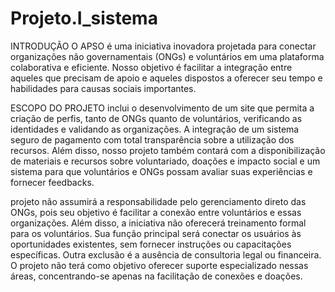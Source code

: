 # Projeto.I_sistema

INTRODUÇÃO
O APSO é uma iniciativa inovadora projetada para conectar
organizações não governamentais (ONGs) e voluntários em uma
plataforma colaborativa e eficiente. Nosso objetivo é facilitar a
integração entre aqueles que precisam de apoio e aqueles dispostos a
oferecer seu tempo e habilidades para causas sociais importantes.

ESCOPO DO PROJETO
inclui o desenvolvimento de um site
que permita a criação de perfis, tanto de ONGs
quanto de voluntários, verificando as identidades e
validando as organizações. A integração de um
sistema seguro de pagamento com total
transparência sobre a utilização dos recursos.
Além disso, nosso projeto também contará com a
disponibilização de materiais e recursos sobre
voluntariado, doações e impacto social e um
sistema para que voluntários e ONGs possam
avaliar suas experiências e fornecer feedbacks.

projeto não assumirá a
responsabilidade pelo gerenciamento direto das
ONGs, pois seu objetivo é facilitar a conexão entre
voluntários e essas organizações. Além disso, a
iniciativa não oferecerá treinamento formal para os
voluntários. Sua função principal será conectar os
usuários às oportunidades existentes, sem fornecer
instruções ou capacitações específicas.
Outra exclusão é a ausência de consultoria legal ou
financeira. O projeto não terá como objetivo oferecer
suporte especializado nessas áreas, concentrando-se
apenas na facilitação de conexões e doações.
